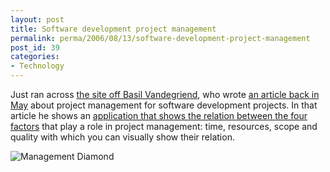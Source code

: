 ```yaml
---
layout: post
title: Software development project management
permalink: perma/2006/08/13/software-development-project-management
post_id: 39
categories: 
- Technology
---
```


Just ran across <a href="http://www.basilv.com">the site off Basil
Vandegriend</a>, who wrote <a
href="http://www.basilv.com/psd/blog/2006/understanding-project-schedules">an
article back in May</a> about project management for software development
projects. In that article he shows an <a
href="http://www.basilv.com/psd/software-files/launchManagementDiamond.html">application
that shows the relation between the four factors</a> that play a role in
project management: time, resources, scope and quality with which you can
visually show their relation.

![Management Diamond][pjmimg]

[pjmimg]: {{site.baseurl}}/photos/management_diamond.png
